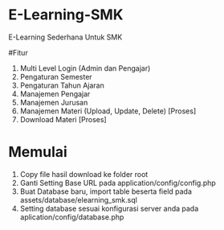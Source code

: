 # E-Learning-SMK
E-Learning Sederhana Untuk SMK

#Fitur
1. Multi Level Login (Admin dan Pengajar)
2. Pengaturan Semester
3. Pengaturan Tahun Ajaran
4. Manajemen Pengajar
5. Manajemen Jurusan
6. Manajemen Materi (Upload, Update, Delete) [Proses]
7. Download Materi [Proses]

# Memulai
1. Copy file hasil download ke folder root
2. Ganti Setting Base URL pada application/config/config.php
3. Buat Database baru, import table beserta field pada assets/database/elearning_smk.sql
4. Setting database sesuai konfigurasi server anda pada aplication/config/database.php
